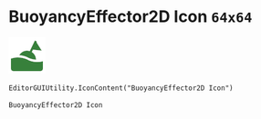 # BuoyancyEffector2D Icon `64x64`
<img src="/img/BuoyancyEffector2D%20Icon.png" width=64 height=64>

``` CSharp
EditorGUIUtility.IconContent("BuoyancyEffector2D Icon")
```
```
BuoyancyEffector2D Icon
```
